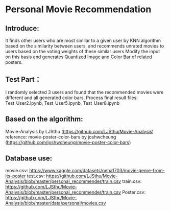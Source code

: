 # Personal Movie Recommendation

## Introduce:
It finds other users who are most similar to a given user by KNN algorithm based on the similarity between users, and recommends unrated movies to users based on the voting weights of these similar users 
Modify the input on this basis and generates Quantized Image and Color Bar of related posters.

## Test Part：
I randomly selected 3 users and found that the recommended movies were different and all generated color bars.
Process final result files: Test_User2.ipynb, Test_User5.ipynb, Test_User8.ipynb

## Based on the algorithm:
Movie-Analysis by LJSthu (https://github.com/LJSthu/Movie-Analysis)
reference: movie-poster-color-bars by joshwcheung (https://github.com/joshwcheung/movie-poster-color-bars)

## Database use:
movie.csv: https://www.kaggle.com/datasets/neha1703/movie-genre-from-its-poster
test.csv: https://github.com/LJSthu/Movie-Analysis/blob/master/personal_recommender/train.csv
train.csv: https://github.com/LJSthu/Movie-Analysis/blob/master/personal_recommender/train.csv
Poster.csv: https://github.com/LJSthu/Movie-Analysis/blob/master/data/personal/movies.csv

